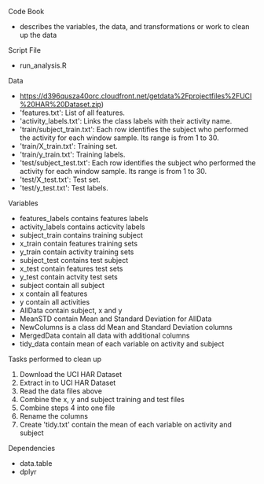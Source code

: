 Code Book
- describes the variables, the data, and transformations or work to clean up the data

Script File
- run_analysis.R 

Data 
- https://d396qusza40orc.cloudfront.net/getdata%2Fprojectfiles%2FUCI%20HAR%20Dataset.zip)
- 'features.txt': List of all features.
- 'activity_labels.txt': Links the class labels with their activity name.
- 'train/subject_train.txt': Each row identifies the subject who performed the activity for each window sample. Its range is from 1 to 30. 
- 'train/X_train.txt': Training set.
- 'train/y_train.txt': Training labels.
- 'test/subject_test.txt': Each row identifies the subject who performed the activity for each window sample. Its range is from 1 to 30. 
- 'test/X_test.txt': Test set.
- 'test/y_test.txt': Test labels.

Variables
- features_labels contains features labels
- activity_labels contains acticvity labels
- subject_train contains training subject
- x_train contain features training sets
- y_train contain activity training sets
- subject_test contains test subject
- x_test contain features test sets
- y_test contain actvity test sets
- subject contain all subject
- x contain all features
- y contain all activities
- AllData contain subject, x and y
- MeanSTD contain Mean and Standard Deviation for AllData
- NewColumns is a class dd Mean and Standard Deviation columns
- MergedData contain all data with additional columns
- tidy_data contain mean of each variable on activity and subject 

Tasks performed to clean up
1. Download the UCI HAR Dataset
2. Extract in to UCI HAR Dataset
3. Read the data files above
4. Combine the x, y and subject training and test files
5. Combine steps 4 into one file 
6. Rename the columns
7. Create 'tidy.txt' contain the mean of each variable on activity and subject

Dependencies
- data.table
- dplyr

